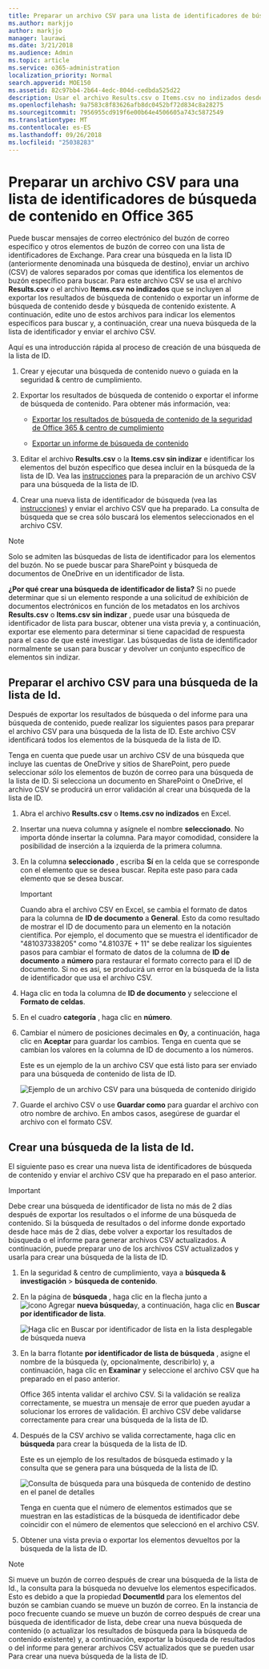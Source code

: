 ```yaml
---
title: Preparar un archivo CSV para una lista de identificadores de búsqueda de contenido en Office 365
ms.author: markjjo
author: markjjo
manager: laurawi
ms.date: 3/21/2018
ms.audience: Admin
ms.topic: article
ms.service: o365-administration
localization_priority: Normal
search.appverid: MOE150
ms.assetid: 82c97bb4-2b64-4edc-804d-cedbda525d22
description: Usar el archivo Results.csv o Items.csv no indizados desde una búsqueda de contenido existente para crear una búsqueda de la lista de identificador que devuelve los mensajes de correo electrónico específica. Las búsquedas de lista de identificador normalmente se utilizan para devolver los elementos del buzón parcialmente indizados.
ms.openlocfilehash: 9a7583c8f83626afb8dc0452bf72d834c8a28275
ms.sourcegitcommit: 7956955cd919f6e00b64e4506605a743c5872549
ms.translationtype: MT
ms.contentlocale: es-ES
ms.lasthandoff: 09/26/2018
ms.locfileid: "25038283"
---
```

# <a name="prepare-a-csv-file-for-an-id-list-content-search-in-office-365"></a>Preparar un archivo CSV para una lista de identificadores de búsqueda de contenido en Office 365

Puede buscar mensajes de correo electrónico del buzón de correo específico y otros elementos de buzón de correo con una lista de identificadores de Exchange. Para crear una búsqueda en la lista ID (anteriormente denominada una búsqueda de destino), enviar un archivo (CSV) de valores separados por comas que identifica los elementos de buzón específico para buscar. Para este archivo CSV se usa el archivo **Results.csv** o el archivo **Items.csv no indizados** que se incluyen al exportar los resultados de búsqueda de contenido o exportar un informe de búsqueda de contenido desde y búsqueda de contenido existente. A continuación, edite uno de estos archivos para indicar los elementos específicos para buscar y, a continuación, crear una nueva búsqueda de la lista de identificador y enviar el archivo CSV. 
  
Aquí es una introducción rápida al proceso de creación de una búsqueda de la lista de ID.
  
1. Crear y ejecutar una búsqueda de contenido nuevo o guiada en la seguridad &amp; centro de cumplimiento.
    
2. Exportar los resultados de búsqueda de contenido o exportar el informe de búsqueda de contenido. Para obtener más información, vea:
    
    - [Exportar los resultados de búsqueda de contenido de la seguridad de Office 365 &amp; centro de cumplimiento](export-search-results.md)
    
    - [Exportar un informe de búsqueda de contenido](export-a-content-search-report.md)
    
3. Editar el archivo **Results.csv** o la **Items.csv sin indizar** e identificar los elementos del buzón específico que desea incluir en la búsqueda de la lista de ID. Vea las [instrucciones](#prepare-the-csv-file-for-an-id-list-search) para la preparación de un archivo CSV para una búsqueda de la lista de ID. 
    
4. Crear una nueva lista de identificador de búsqueda (vea las [instrucciones](#create-an-id-list-search)) y enviar el archivo CSV que ha preparado. La consulta de búsqueda que se crea sólo buscará los elementos seleccionados en el archivo CSV.
    
> [!NOTE]
> Solo se admiten las búsquedas de lista de identificador para los elementos del buzón. No se puede buscar para SharePoint y búsqueda de documentos de OneDrive en un identificador de lista. 
  
 **¿Por qué crear una búsqueda de identificador de lista?** Si no puede determinar que si un elemento responde a una solicitud de exhibición de documentos electrónicos en función de los metadatos en los archivos **Results.csv** o **Items.csv sin indizar** , puede usar una búsqueda de identificador de lista para buscar, obtener una vista previa y, a continuación, exportar ese elemento para determinar si tiene capacidad de respuesta para el caso de que esté investigar. Las búsquedas de lista de identificador normalmente se usan para buscar y devolver un conjunto específico de elementos sin indizar. 
  
## <a name="prepare-the-csv-file-for-an-id-list-search"></a>Preparar el archivo CSV para una búsqueda de la lista de Id.

Después de exportar los resultados de búsqueda o del informe para una búsqueda de contenido, puede realizar los siguientes pasos para preparar el archivo CSV para una búsqueda de la lista de ID. Este archivo CSV identificará todos los elementos de la búsqueda de la lista de ID.
  
Tenga en cuenta que puede usar un archivo CSV de una búsqueda que incluye las cuentas de OneDrive y sitios de SharePoint, pero puede seleccionar *sólo* los elementos de buzón de correo para una búsqueda de la lista de ID. Si selecciona un documento en SharePoint o OneDrive, el archivo CSV se producirá un error validación al crear una búsqueda de la lista de ID. 
  
1. Abra el archivo **Results.csv** o **Items.csv no indizados** en Excel. 
    
2. Insertar una nueva columna y asígnele el nombre **seleccionado**. No importa dónde insertar la columna. Para mayor comodidad, considere la posibilidad de inserción a la izquierda de la primera columna.
    
3. En la columna **seleccionado** , escriba **Sí** en la celda que se corresponde con el elemento que se desea buscar. Repita este paso para cada elemento que se desea buscar. 
    
    > [!IMPORTANT]
    > Cuando abra el archivo CSV en Excel, se cambia el formato de datos para la columna de **ID de documento** a **General**. Esto da como resultado de mostrar el ID de documento para un elemento en la notación científica. Por ejemplo, el documento que se muestra el identificador de "481037338205" como "4.81037E + 11" se debe realizar los siguientes pasos para cambiar el formato de datos de la columna de **ID de documento** a **número** para restaurar el formato correcto para el ID de documento. Si no es así, se producirá un error en la búsqueda de la lista de identificador que usa el archivo CSV. 
  
4. Haga clic en toda la columna de **ID de documento** y seleccione el **Formato de celdas**.
    
5. En el cuadro **categoría** , haga clic en **número**.
    
6. Cambiar el número de posiciones decimales en **0**y, a continuación, haga clic en **Aceptar** para guardar los cambios. Tenga en cuenta que se cambian los valores en la columna de ID de documento a los números. 
    
    Este es un ejemplo de la un archivo CSV que está listo para ser enviado para una búsqueda de contenido de lista de ID.
    
    ![Ejemplo de un archivo CSV para una búsqueda de contenido dirigido](media/8371b8cb-1638-496e-9be1-fe1565757d67.png)
  
7. Guarde el archivo CSV o use **Guardar como** para guardar el archivo con otro nombre de archivo. En ambos casos, asegúrese de guardar el archivo con el formato CSV. 
  
## <a name="create-an-id-list-search"></a>Crear una búsqueda de la lista de Id.

El siguiente paso es crear una nueva lista de identificadores de búsqueda de contenido y enviar el archivo CSV que ha preparado en el paso anterior.
  
> [!IMPORTANT]
> Debe crear una búsqueda de identificador de lista no más de 2 días después de exportar los resultados o el informe de una búsqueda de contenido. Si la búsqueda de resultados o del informe donde exportado desde hace más de 2 días, debe volver a exportar los resultados de búsqueda o el informe para generar archivos CSV actualizados. A continuación, puede preparar uno de los archivos CSV actualizados y usarla para crear una búsqueda de la lista de ID. 
  
1. En la seguridad &amp; centro de cumplimiento, vaya a **búsqueda &amp; investigación** \> **búsqueda de contenido**.
    
2. En la página de **búsqueda** , haga clic en la flecha junto a ![icono Agregar](media/8ee52980-254b-440b-99a2-18d068de62d3.gif) **nueva búsqueda**y, a continuación, haga clic en **Buscar por identificador de lista**.
    
    ![Haga clic en Buscar por identificador de lista en la lista desplegable de búsqueda nueva](media/e65f9942-09b2-4127-865e-e64029a590df.png)
  
3. En la barra flotante **por identificador de lista de búsqueda** , asigne el nombre de la búsqueda (y, opcionalmente, describirlo) y, a continuación, haga clic en **Examinar** y seleccione el archivo CSV que ha preparado en el paso anterior. 
    
    Office 365 intenta validar el archivo CSV. Si la validación se realiza correctamente, se muestra un mensaje de error que pueden ayudar a solucionar los errores de validación. El archivo CSV debe validarse correctamente para crear una búsqueda de la lista de ID.
    
4. Después de la CSV archivo se valida correctamente, haga clic en **búsqueda** para crear la búsqueda de la lista de ID. 
    
    Este es un ejemplo de los resultados de búsqueda estimado y la consulta que se genera para una búsqueda de la lista de ID.
    
    ![Consulta de búsqueda para una búsqueda de contenido de destino en el panel de detalles](media/dbd9e570-c04b-4056-a8a7-37e9916ec683.png)
  
    Tenga en cuenta que el número de elementos estimados que se muestran en las estadísticas de la búsqueda de identificador debe coincidir con el número de elementos que seleccionó en el archivo CSV.
    
5. Obtener una vista previa o exportar los elementos devueltos por la búsqueda de la lista de ID.
    
> [!NOTE]
> Si mueve un buzón de correo después de crear una búsqueda de la lista de Id., la consulta para la búsqueda no devuelve los elementos especificados. Esto es debido a que la propiedad **DocumentId** para los elementos del buzón se cambian cuando se mueve un buzón de correo. En la instancia de poco frecuente cuando se mueve un buzón de correo después de crear una búsqueda de identificador de lista, debe crear una nueva búsqueda de contenido (o actualizar los resultados de búsqueda para la búsqueda de contenido existente) y, a continuación, exportar la búsqueda de resultados o del informe para generar archivos CSV actualizados que se pueden usar  Para crear una nueva búsqueda de la lista de ID. 
